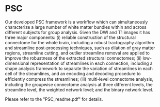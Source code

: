 # PSC

Our developed PSC framework is a workflow which can simultaneously characterize a large number of white matter bundles within and across different subjects for group analysis. Given the DWI and T1 images it has three major components: (i) reliable construction of the structural connectome for the whole brain, including a robust tractography algorithm and streamline post-processing techniques, such as dilation of gray matter regions, streamline cutting, and outlier streamline removal are applied to improve the robustness of the extracted structural connectomes; (ii) low-dimensional representation of streamlines in each connection, including a shape analysis framework to separate the variation of streamlines in each cell of the streamlines, and an encoding and decoding procedure to efﬁciently compress the streamlines; (iii) multi-level connectome analysis, including the groupwise connectome analysis at three different levels, the streamline level, the weighted network level; and the binary network level.

Please refer to the "PSC_readme.pdf" for details.
